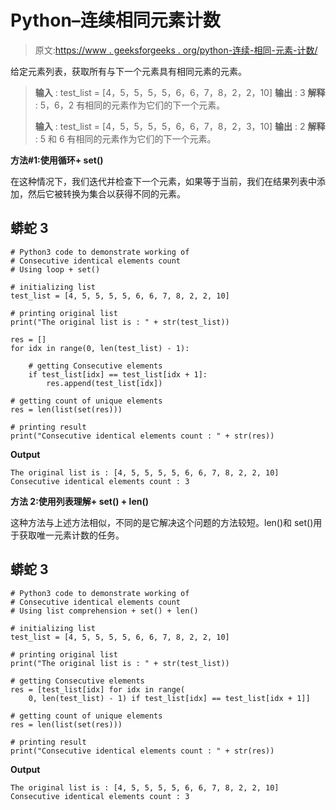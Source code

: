 # Python–连续相同元素计数

> 原文:[https://www . geeksforgeeks . org/python-连续-相同-元素-计数/](https://www.geeksforgeeks.org/python-consecutive-identical-elements-count/)

给定元素列表，获取所有与下一个元素具有相同元素的元素。

> **输入** : test_list = [4，5，5，5，5，6，6，7，8，2，2，10]
> **输出** : 3
> **解释** : 5，6，2 有相同的元素作为它们的下一个元素。
> 
> **输入** : test_list = [4，5，5，5，5，6，6，7，8，2，3，10]
> **输出** : 2
> **解释** : 5 和 6 有相同的元素作为它们的下一个元素。

**方法#1:使用循环+ set()**

在这种情况下，我们迭代并检查下一个元素，如果等于当前，我们在结果列表中添加，然后它被转换为集合以获得不同的元素。

## 蟒蛇 3

```
# Python3 code to demonstrate working of 
# Consecutive identical elements count
# Using loop + set()

# initializing list
test_list = [4, 5, 5, 5, 5, 6, 6, 7, 8, 2, 2, 10]

# printing original list
print("The original list is : " + str(test_list))

res = []
for idx in range(0, len(test_list) - 1):

    # getting Consecutive elements 
    if test_list[idx] == test_list[idx + 1]:
        res.append(test_list[idx])

# getting count of unique elements        
res = len(list(set(res)))

# printing result 
print("Consecutive identical elements count : " + str(res))
```

**Output**

```
The original list is : [4, 5, 5, 5, 5, 6, 6, 7, 8, 2, 2, 10]
Consecutive identical elements count : 3

```

**方法 2:使用列表理解+ set() + len()**

这种方法与上述方法相似，不同的是它解决这个问题的方法较短。len()和 set()用于获取唯一元素计数的任务。

## 蟒蛇 3

```
# Python3 code to demonstrate working of
# Consecutive identical elements count
# Using list comprehension + set() + len()

# initializing list
test_list = [4, 5, 5, 5, 5, 6, 6, 7, 8, 2, 2, 10]

# printing original list
print("The original list is : " + str(test_list))

# getting Consecutive elements
res = [test_list[idx] for idx in range(
    0, len(test_list) - 1) if test_list[idx] == test_list[idx + 1]]

# getting count of unique elements
res = len(list(set(res)))

# printing result
print("Consecutive identical elements count : " + str(res))
```

**Output**

```
The original list is : [4, 5, 5, 5, 5, 6, 6, 7, 8, 2, 2, 10]
Consecutive identical elements count : 3

```